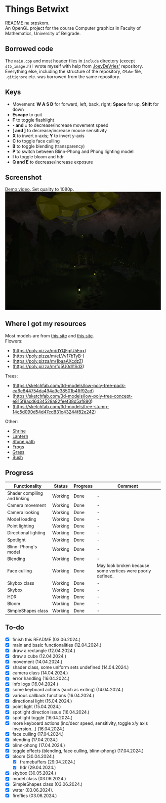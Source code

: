 # Things Betwixt
[README na srpskom](README-sr.md). <br>
An OpenGL project for the course Computer graphics in Faculty of Mathematics, University of Belgrade.

## Borrowed code
The `main.cpp` and most header files in `include` directory (except `stb_image.h`) I wrote myself with help from [JoeyDeVries'](https://github.com/JoeyDeVries/LearnOpenGL)
repository. Everything else, including the structure of the repository, `CMake` file, `.gitignore` etc. was borrowed from the same repository.

## Keys
- Movement: **W A S D** for forward, left, back, right; **Space** for up, **Shift** for down
- **Escape** to quit
- **F** to toggle flashlight
- **- and =** to decrease/increase movement speed
- **\[ and \]** to decrease/increase mouse sensitivity
- **X** to invert x-axis; **Y** to invert y-axis
- **C** to toggle face culling
- **B** to toggle blending (transparency)
- **P** to switch between Blinn-Phong and Phong lighting model
- **I** to toggle bloom and hdr
- **Q and E** to decrease/increase exposure

## Screenshot
[Demo video](https://youtu.be/peo56Z8w0GY). Set quality to 1080p.
![Things Betwixt](ThingsBetwixtScreenshot.png)

## Where I got my resources
Most models are from [this site](https://poly.pizza/) and [this site](https://sketchfab.com/feed). <br>
Flowers:
- (https://poly.pizza/m/dYQFgjU5Eqx)
- (https://poly.pizza/m/eLVv17bTyB-)
- (https://poly.pizza/m/1baaAXcdzZ)
- (https://poly.pizza/m/fg5U0dl1Sd3)

Trees:
- (https://sketchfab.com/3d-models/low-poly-tree-pack-ea6e844754da494a9c38501b4fff92ad)
- (https://sketchfab.com/3d-models/low-poly-tree-concept-e815f8acd6d34528a82feef38d5af880)
- (https://sketchfab.com/3d-models/tree-stump-14c5d090d54d47cd831c43244f82e242)

Other:
- [Shrine](https://sketchfab.com/3d-models/shrine-61c478f77ea14759b61dd8938e4015a6)
- [Lantern](https://poly.pizza/m/37EufrdA2UB)
- [Stone path](https://poly.pizza/m/0vAJVcMEFdv)
- [Frogs](https://poly.pizza/m/cwyNyIba6WE)
- [Grass](https://poly.pizza/m/eFUpFgjCf0p)
- [Bush](https://poly.pizza/m/TSbIxkDtxF)

## Progress
| Functionality                | Status  | Progress | Comment                                                    |
|------------------------------|---------|----------|------------------------------------------------------------|
| Shader compiling and linking | Working | Done     | -                                                          |
| Camera movement              | Working | Done     | -                                                          |
| Camera looking               | Working | Done     | -                                                          |
| Model loading                | Working | Done     | -                                                          |
| Point lighting               | Working | Done     | -                                                          |
| Directional lighting         | Working | Done     | -                                                          |
| Spotlight                    | Working | Done     | -                                                          |
| Blinn-Phong's model          | Working | Done     | -                                                          |
| Blending                     | Working | Done     | -                                                          |
| Face culling                 | Working | Done     | May look broken because some vertices were poorly defined. |
| Skybox class                 | Working | Done     | -                                                          |
| Skybox                       | Working | Done     | -                                                          |
| HDR                          | Working | Done     | -                                                          |
| Bloom                        | Working | Done     | -                                                          |
| SimpleShapes class           | Working | Done     | -                                                          |

## To-do
- [x] finish this README (03.06.2024.)
- [x] main and basic functionalities (12.04.2024.)
- [x] draw a rectangle (12.04.2024.)
- [x] draw a cube (12.04.2024.)
- [x] movement (14.04.2024.)
- [x] shader class, some uniform sets undefined (14.04.2024.)
- [x] camera class (14.04.2024.)
- [x] error handling (16.04.2024.)
- [x] info logs (16.04.2024.)
- [x] some keyboard actions (such as exiting) (14.04.2024.)
- [x] various callback functions (16.04.2024.)
- [x] directional light (15.04.2024.)
- [x] point light (15.04.2024.)
- [x] spotlight direction issue (16.04.2024.)
- [x] spotlight toggle (16.04.2024.)
- [x] more keyboard actions (inc/decr speed, sensitivity, toggle x/y axis inversion...) (16.04.2024.)
- [x] face culling (17.04.2024.)
- [x] blending (17.04.2024.)
- [x] blinn-phong (17.04.2024.)
- [x] toggle effects (blending, face culling, blinn-phong) (17.04.2024.)
- [x] bloom (30.04.2024.)
  - [x] framebuffers (29.04.2024.)
  - [x] hdr (29.04.2024.)
- [x] skybox (30.05.2024.)
- [x] model class (03.06.2024.)
- [x] SimpleShapes class (03.06.2024.)
- [x] water (03.06.2024).
- [x] fireflies (03.06.2024.)
